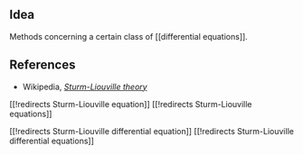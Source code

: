 
## Idea

Methods concerning a certain class of [[differential equations]].

## References

* Wikipedia, _[Sturm-Liouville theory](https://en.wikipedia.org/wiki/Sturm–Liouville_theory)_

[[!redirects Sturm-Liouville equation]]
[[!redirects Sturm-Liouville equations]]

[[!redirects Sturm-Liouville differential equation]]
[[!redirects Sturm-Liouville differential equations]]